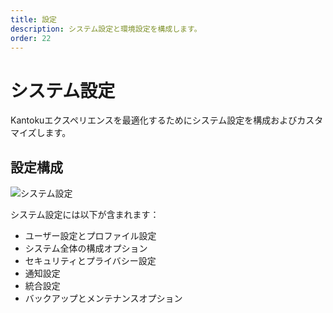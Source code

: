 ```yaml
---
title: 設定
description: システム設定と環境設定を構成します。
order: 22
---
```


# システム設定

Kantokuエクスペリエンスを最適化するためにシステム設定を構成およびカスタマイズします。

## 設定構成

![システム設定](/guide-books/web-version/22-setting.jpg)

システム設定には以下が含まれます：
- ユーザー設定とプロファイル設定
- システム全体の構成オプション
- セキュリティとプライバシー設定
- 通知設定
- 統合設定
- バックアップとメンテナンスオプション
